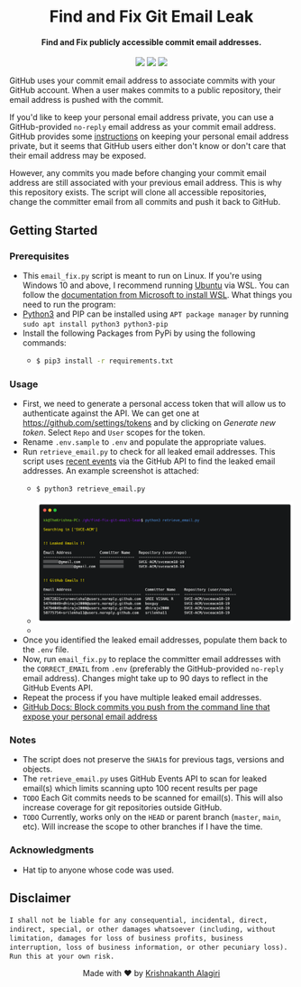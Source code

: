 <h1 align="center">
  Find and Fix Git Email Leak
</h1>

<h4 align="center">Find and Fix publicly accessible commit email addresses.</h4>

<p align="center">
  <a href="https://www.python.org"><img src="https://img.shields.io/badge/language-python-blue.svg?style=flat"></a>
  <a href="/LICENSE"><img src="https://img.shields.io/badge/license-MIT-blue?style=flat"></a>
  <img src="https://img.shields.io/badge/run%20on-Linux-orange?logo=linux&style=flat" />
</p>

GitHub uses your commit email address to associate commits with your GitHub account. When a user makes commits to a public repository, their email address is pushed with the commit. 

If you'd like to keep your personal email address private, you can use a GitHub-provided `no-reply` email address as your commit email address. GitHub provides some [instructions](https://help.github.com/articles/setting-your-email-in-git/) on keeping your personal email address private, but it seems that GitHub users either don't know or don't care that their email address may be exposed.

However, any commits you made before changing your commit email address are still associated with your previous email address. This is why this repository exists.  The script will clone all accessible repositories, change the committer email from all commits and push it back to GitHub. 

## Getting Started

### Prerequisites
- This `email_fix.py` script is meant to run on Linux. If you're using Windows 10 and above, I recommend running [Ubuntu](https://ubuntu.com/wsl) via WSL. You can follow the [documentation from Microsoft to install WSL](https://docs.microsoft.com/en-us/windows/wsl/install). 
What things you need to run the program:
- [Python3](https://www.python.org/) and PIP can be installed using `APT package manager` by running `sudo apt install python3 python3-pip`
- Install the following Packages from PyPi by using the following commands:
  - ```bash
    $ pip3 install -r requirements.txt
    ```

### Usage
- First, we need to generate a personal access token that will allow us to authenticate against the API. We can get one at https://github.com/settings/tokens and by clicking on *Generate new token*. Select `Repo` and `User` scopes for the token.
- Rename `.env.sample` to `.env` and populate the appropriate values. 
- Run `retrieve_email.py` to check for all leaked email addresses. This script uses [recent events](https://developer.github.com/v3/activity/events/) via the GitHub API to find the leaked email addresses. An example screenshot is attached:
  - ```bash
    $ python3 retrieve_email.py
    ```
  -  ![Sample Run for retrieve_email.py](docs/retrieval_example.png)
  -  
- Once you identified the leaked email addresses, populate them back to the `.env` file.
- Now, run `email_fix.py` to replace the committer email addresses with the `CORRECT_EMAIL` from `.env` (preferably the GitHub-provided `no-reply` email address). Changes might take up to 90 days to reflect in the GitHub Events API.
- Repeat the process if you have multiple leaked email addresses.
- [GitHub Docs: Block commits you push from the command line that expose your personal email address](https://docs.github.com/en/account-and-profile/setting-up-and-managing-your-github-user-account/managing-email-preferences/blocking-command-line-pushes-that-expose-your-personal-email-address)

### Notes
- The script does not preserve the `SHA1`s for previous tags, versions and objects. 
- The `retrieve_email.py` uses GitHub Events API to scan for leaked email(s) which limits scanning upto 100 recent results per page
- `TODO` Each Git commits needs to be scanned for email(s). This will also increase coverage for git repositories outside GitHub.
- `TODO` Currently, works only on the `HEAD` or parent branch (`master`, `main`, etc). Will increase the scope to other branches if I have the time.

### Acknowledgments
- Hat tip to anyone whose code was used.

## Disclaimer
```
I shall not be liable for any consequential, incidental, direct, indirect, special, or other damages whatsoever (including, without limitation, damages for loss of business profits, business interruption, loss of business information, or other pecuniary loss). Run this at your own risk.  
```

<p align="center">
  Made with ❤️ by <a href="https://kanth.tech/github">Krishnakanth Alagiri</a>
</p>
